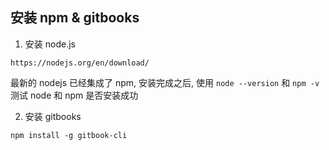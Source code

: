 ## 安装 npm & gitbooks
1. 安装 node.js
```
https://nodejs.org/en/download/
```
最新的 nodejs 已经集成了 npm, 安装完成之后,
使用 `node --version` 和 `npm -v` 测试 node 和 npm 是否安装成功

2. 安装 gitbooks
```
npm install -g gitbook-cli
```
